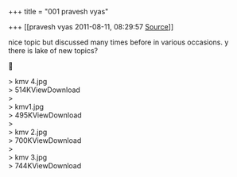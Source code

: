 +++
title = "001 pravesh vyas"

+++
[[pravesh vyas	2011-08-11, 08:29:57 [Source](https://groups.google.com/g/bvparishat/c/W_jxklv-KD0)]]



nice topic but discussed many times before in various occasions. y  
there is lake of new topics?  



\> kmv 4.jpg  
\> 514KViewDownload  
\>  
\> kmv1.jpg  
\> 495KViewDownload  
\>  
\> kmv 2.jpg  
\> 700KViewDownload  
\>  
\> kmv 3.jpg  
\> 744KViewDownload

